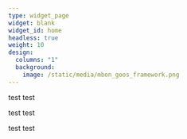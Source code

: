 ```yaml
---
type: widget_page
widget: blank
widget_id: home
headless: true
weight: 10
design:
  columns: "1"
  background:
    image: /static/media/mbon_goos_framework.png
---
```

test test 

test test 

test test